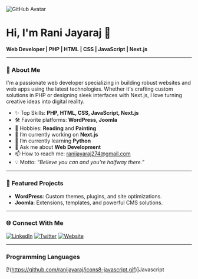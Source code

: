 ![GitHub Avatar](https://avatars.githubusercontent.com/u/ranijayaraj?v=4)

# Hi, I'm Rani Jayaraj 👋

**Web Developer | PHP | HTML | CSS | JavaScript | Next.js**

---

### 🚀 About Me

I'm a passionate web developer specializing in building robust websites and web apps using the latest technologies. Whether it's crafting custom solutions in PHP or designing sleek interfaces with Next.js, I love turning creative ideas into digital reality.

- ✨ Top Skills: **PHP, HTML, CSS, JavaScript, Next.js**
- 🛠️ Favorite platforms: **WordPress, Joomla**
- 🎨 Hobbies: **Reading** and **Painting**
- 🔭 I’m currently working on **Next.js**
- 🌱 I’m currently learning **Python**
- 💬 Ask me about **Web Development**
- 📫 How to reach me: ranijayaraj274@gmail.com
- 💡 Motto: _“Believe you can and you’re halfway there.”_

---

### 🌟 Featured Projects

- **WordPress**: Custom themes, plugins, and site optimizations.
- **Joomla**: Extensions, templates, and powerful CMS solutions.

---

### 🌐 Connect With Me

[![LinkedIn](https://img.shields.io/badge/LinkedIn-blue?logo=linkedin&logoColor=white)](YOUR_LINKEDIN_URL)
[![Twitter](https://img.shields.io/badge/Twitter-1DA1F2?logo=twitter&logoColor=white)](YOUR_TWITTER_URL)
[![Website](https://img.shields.io/badge/Website-000?logo=globe&logoColor=white)](YOUR_WEBSITE_URL)

---

### Programming Languages

[!(https://github.com/ranijayaraj/icons8-javascript.gif)]Javascript

<!-- Optionally, you can add GitHub stats here! -->

<!--
![Rani's GitHub Stats](https://github-readme-stats.vercel.app/api?username=ranijayaraj&show_icons=true&theme=radical)
-->
  
